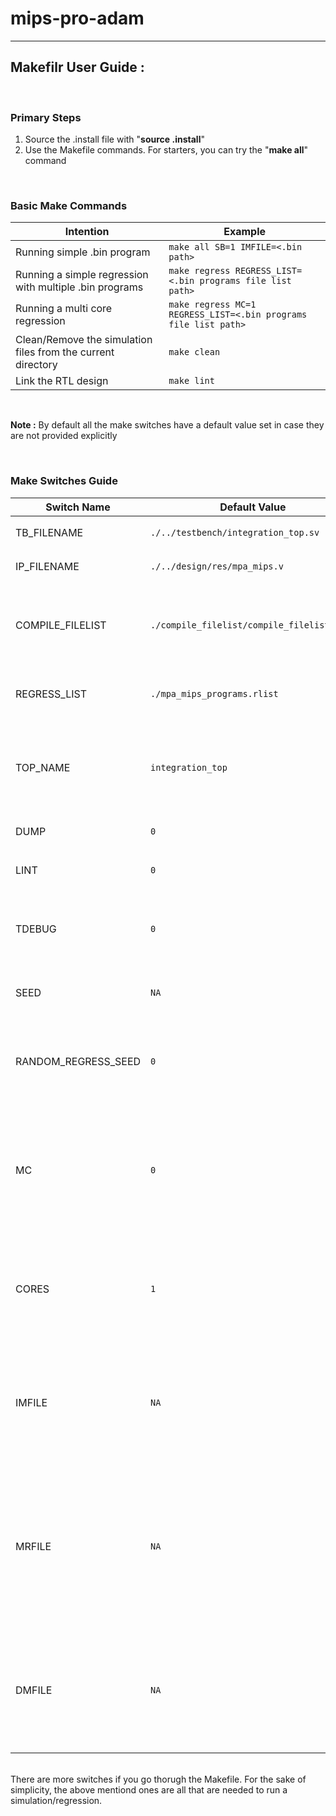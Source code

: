 # mips-pro-adam
------------------------
<b>Makefilr User Guide :</b><br />
------------------------
<br />

### Primary Steps

1. Source the .install file with "<b>source .install</b>"<br />
2. Use the Makefile commands. For starters, you can try the "<b>make all</b>" command
<br />

### Basic Make Commands

| Intention | Example |
| --------- | ------- |
| Running simple .bin program | ``` make all SB=1 IMFILE=<.bin path> ``` |
| Running a simple regression with multiple .bin programs | ``` make regress REGRESS_LIST=<.bin programs file list path> ``` |
| Running a multi core regression | ``` make regress MC=1 REGRESS_LIST=<.bin programs file list path> ``` |
| Clean/Remove the simulation files from the current directory | ``` make clean ``` |
| Link the RTL design | ``` make lint ``` |

<br />

**Note :** By default all the make switches have a default value set in case they are not provided explicitly <br />

<br />

### Make Switches Guide

| Switch Name | Default Value | Descritption |
| ----------- | ------------- | ------------ |
| TB_FILENAME | ``` ./../testbench/integration_top.sv ``` | ``` Path to the testbench's top file ``` |
| IP_FILENAME | ``` ./../design/res/mpa_mips.v ``` | ``` Path to the top design file ``` |
| COMPILE_FILELIST | ``` ./compile_filelist/compile_filelist.list ``` | ``` Pathe to the file which lists all the incdirs, defines and other included files ``` |
| REGRESS_LIST | ``` ./mpa_mips_programs.rlist ``` | ``` Path to the default regress list if one is not provided ``` |
| TOP_NAME | ``` integration_top ``` | ``` Pass the top name of the integration top where the IP and Testbench have been connected``` |
| DUMP | ``` 0 ``` | ``` Creates a .vcd dump file ``` |
| LINT | ``` 0 ``` | ``` Lints the RTL top and it's submodules``` |
| TDEBUG | ``` 0 ``` | ``` Provides terminal debug prints based on the MIPS SV functional model``` |
| SEED | ``` NA ``` | ``` Provide a custom seed value for the simulation ``` |
| RANDOM_REGRESS_SEED | ``` 0 ``` | ``` If enabled, ie 1, then the regression generates a new seed for itself in ever run ``` |
| MC | ``` 0 ``` | ``` If enabled, ie 1, the regression is run on mluti cores ( provided that you support multiple node liscenses for your simulator ) ``` |
| CORES | ``` 1 ``` | ``` Provide the regression script with the number of core you parallely want to fire the regression test on ``` |
| IMFILE | ``` NA ``` | ``` The Instructions File : You can upload a custom program file using this switch. You must pass the path to the .bin file ``` |
| MRFILE | ``` NA ``` | ``` The MIPS Register File : You can upload custom pre configured MR register values before the actual program is run for a more directed testing scenario ``` |
| DMFILE | ``` NA ``` | ``` The Data Memory File : You can upload a custom file to pre configure the Data Memory of the core before the simulation ``` |

<br />
There are more switches if you go thorugh the Makefile. For the sake of simplicity, the above mentiond ones are all that are needed to run a simulation/regression.
